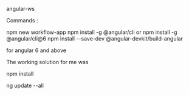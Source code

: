 angular-ws



Commands :

npm new workflow-app
npm install -g @angular/cli or npm install -g @angular/cli@6
npm install --save-dev @angular-devkit/build-angular







for angular 6 and above

The working solution for me was

npm install

ng update --all
